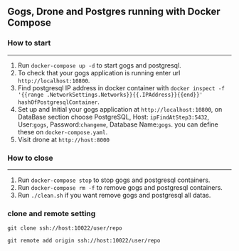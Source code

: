 ## Gogs, Drone and Postgres running with Docker Compose
### How to start
---

1. Run `docker-compose up -d` to start gogs and postgresql.
2. To check that your gogs application is running enter url `http://localhost:10800`.
3. Find postgresql IP address in docker container with `docker inspect -f '{{range .NetworkSettings.Networks}}{{.IPAddress}}{{end}}' hashOfPostgresqlContainer`.
4. Set up and Initial your gogs application at `http://localhost:10800`, on DataBase section choose PostgreSQL, Host: `ipFindAtStep3:5432`, User:`gogs`, Password:`changeme`, Database Name:`gogs`. you can define these on `docker-compose.yaml`.
5. Visit drone at `http://host:8000`

### How to close 
---

1. Run `docker-compose stop` to stop gogs and postgresql containers.
2. Run `docker-compose rm -f` to remove gogs and postgresql containers.
3. Run `./clean.sh` if you want remove gogs and postgresql all datas.


### clone and remote setting

```
git clone ssh://host:10022/user/repo

git remote add origin ssh://host:10022/user/repo
```
